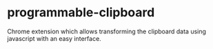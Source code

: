 # programmable-clipboard
Chrome extension which allows transforming the clipboard data using javascript with an easy interface.
